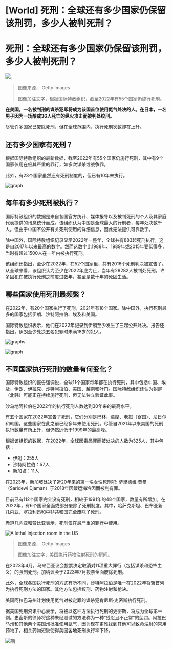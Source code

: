 # [World] 死刑：全球还有多少国家仍保留该刑罚，多少人被判死刑？

#  死刑：全球还有多少国家仍保留该刑罚，多少人被判死刑？


![。](_132427733_gettyimages-1241449278.jpg)

> 图像来源，  Getty Images
>
> 图像加注文字，根据国际特赦组织，截至2022年有55个国家仍施行死刑。

**在美国，一名被判刑的谋杀犯即将成为该国首位使用氮气处决的人。在日本，一名男子因为一场酿成36人死亡的纵火攻击而被判处绞刑。**

尽管许多国家已废除死刑，但在全球范围内，执行死刑次数却在上升。

##  还有多少国家有死刑？

根据国际特赦组织的最新数据，截至2022年有55个国家仍施行死刑，其中有9个国家仅用在极其严重的罪行，如多次谋杀或战争罪。

此外，有23个国家虽然还有死刑制度的，但已有10年未执行。

![graph](_132434770_death_penalty_countries_2x640_chinese-nc.png)

##  每年有多少死刑被执行？

国际特赦组织的数据是来自各国官方统计、媒体报导以及被判死刑的个人及其家庭代表提供的讯息统计而成。该组织认为中国是全球最大的行刑者，每年处决数千人。但由于中国不公开有关死刑使用的详细信息，因此无法提供可靠数字。

除中国外，国际特赦组织记录显示2022年一整年，全球共有883起死刑执行，这是自2017年以来最高的数字。然而这数字比1988年、1989年或2015年要低得多，当时有超过1500人在一年内被执行死刑。

该组织还指出，至少在2022年，在52个国家里，共有2016个死刑判决被宣告了。从全球来看，该组织认为至少在2022年底为止，当年有28282人被判处死刑。许多囚犯在被执行死刑之前度过数年，甚至是数十年的死囚生活。

##  哪些国家使用死刑最频繁？

在2022年，有20个国家执行了死刑，2021年有18个国家。除中国外，执行死刑最多的国家包括伊朗、沙特阿拉伯、埃及和美国。

国际特赦组织表示，他们在2022年记录到伊朗至少发生了三起公开处决。报告还指出，伊朗至少处决五名犯罪时未满18岁的犯人。

![graphs](_132434403_death_penalty.png)

![graph](_132434406_death_penalty_countries.png)

##  不同国家执行死刑的数量有何变化？

国际特赦组织的报告强调说，全球11个国家每年都在执行死刑，其中包括中国、埃及、伊朗、伊拉克、沙特阿拉伯、美国、越南和叶门。国际特赦组织还认为朝鲜（北韩）可能正在持续施行死刑，但无法独立验证此事。

沙乌地阿拉伯在2022年的执行死刑人数达到30年来的最高水平。

有五个国家在2022年宣告了死刑，它们分别是巴林、葛摩、老挝（寮国）、尼日尔和韩国，这些国家在此之前已经多年未使用死刑。尽管自2021年以来美国的死刑执行数量有所上升，但仍然远低于1999年的最高峰。

根据该组织的数据，在2022年，全球因毒品罪而被处决的人数为325人，其中包括：

  * 伊朗：255人 
  * 沙特阿拉伯：57人 
  * 新加坡：11人 

在2023年，新加坡处决了近20年来的第一名女性死刑犯: 萨里德维·贾曼（Saridewi Djaman）于2018年因贩运海洛因而被判有罪。

目前已有112个国家完全没有死刑，相较于1991年的48个国家，数量有所增加。在2022年，有6个国家全面或部分废除了死刑制度。其中，哈萨克斯坦、巴布亚新几内亚、塞拉利昂和中非共和国完全废除了死刑。

赤道几内亚和赞比亚表示，死刑仅在最严重的罪行中使用。

![A lethal injection room in the US](_128029838_gettyimages-1445502.jpg)

> 图像来源，  Getty Images
>
> 图像加注文字，美国执行药物注射死刑的房间。

在2023年4月，马来西亚议会投票决定取消对11项重大罪行（包括谋杀和恐怖主义）的强制死刑。加纳议会于2023年7月投票全面废除死刑。

此外，全球各国执行死刑的方式有所不同，沙特阿拉伯是唯一在2022年将斩首列为执行死刑方法的国家。其他方法包括绞刑、药物注射和枪决。

美国阿拉巴马州计划使用氮气对被定罪的谋杀犯肯尼斯·史密斯执行死刑。

据美国死刑资讯中心表示，将被以这种方法执行死刑的史密斯，将成为全球第一例。史密斯的律师将这种未经测试的方法称为一种“残忍且不正常”的惩罚。阿拉巴马州和其他两个美国州批准使用氮气，因为现在更难找到其他可以致命注射的常用药物了。相关药物短缺使得美国各地死刑执行率下降。

![图](_132434775_us_executions_2x_640_chinese-nc.png)



